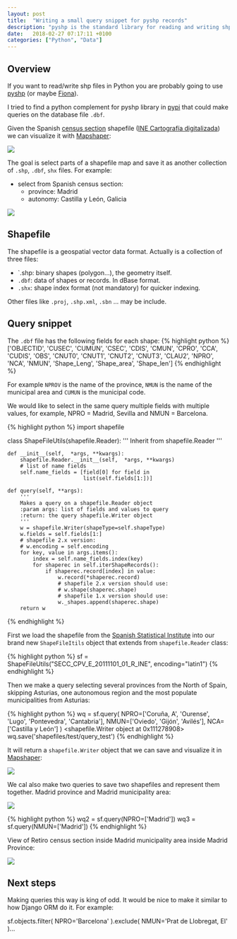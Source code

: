 ```yaml
---
layout: post
title:  "Writing a small query snippet for pyshp records"
description: "pyshp is the standard library for reading and writing shp files. Let's try to make some queries."
date:   2018-02-27 07:17:11 +0100
categories: ["Python", "Data"]
---
```

## Overview
If you want to read/write shp files in Python you are probably going to use [pyshp](https://github.com/GeospatialPython/pyshp) (or maybe [Fiona](https://pypi.python.org/pypi/Fiona)).

I tried to find a python complement for pyshp library in [pypi](https://pypi.python.org/pypi?:action=browse&show=all&c=391) that could make queries on the database file `.dbf`.

Given the Spanish [census section](http://en.eustat.eus/documentos/elem_3830/definicion.html) shapefile ([INE Cartografía digitalizada](http://www.ine.es/censos2011_datos/cen11_datos_resultados_seccen.htm)) we can visualize it with [Mapshaper](http://mapshaper.org/):


<div class="full">
    <a href="/assets/posts/{{page.slug}}/spain.png">
    <img class="img-fluid" src="/assets/posts/{{page.slug}}/spain.png">
    </a>
</div>

The goal is select parts of a shapefile map and save it as another collection of `.shp`, `.dbf`, `shx` files. For example: 
- select from Spanish census section:
    -  province: Madrid 
    -  autonomy: Castilla y León, Galicia

<div class="full">
    <a href="/assets/posts/{{page.slug}}/madrid-castilla-y-leon-galicia.png">
    <img class="img-fluid" src="/assets/posts/{{page.slug}}/madrid-castilla-y-leon-galicia.png">
    </a>
</div>

## Shapefile

The shapefile is a geospatial vector data format. Actually is a collection of three files:
- `.shp: binary shapes (polygon...), the geometry itself.
- `.dbf`: data of shapes or records. In dBase format.
- `.shx`: shape index format (not mandatory) for quicker indexing.

Other files like `.proj`, `.shp.xml`, `.sbn` ... may be include.

## Query snippet
The `.dbf` file has the following fields for each shape:
{% highlight python %}
['OBJECTID', 'CUSEC', 'CUMUN', 'CSEC', 'CDIS', 'CMUN', 'CPRO', 'CCA', 'CUDIS', 'OBS', 'CNUT0', 'CNUT1', 'CNUT2', 'CNUT3', 'CLAU2', 'NPRO', 'NCA', 'NMUN', 'Shape_Leng', 'Shape_area', 'Shape_len']
{% endhighlight %}

For example `NPROV` is the name of the province, `NMUN` is the name of the municipal area and `CUMUN` is the municipal code.

We would like to select in the same query multiple fields with multiple values, for example, NPRO = Madrid, Sevilla and NMUN = Barcelona.

{% highlight python %}
import shapefile

class ShapeFileUtils(shapefile.Reader):
    ''' Inherit from shapefile.Reader '''
    
    def __init__(self,  *args, **kwargs):
        shapefile.Reader.__init__(self,  *args, **kwargs)
        # list of name fields
        self.name_fields = [field[0] for field in
                            list(self.fields[1:])]
    
    def query(self, **args):
        '''
        Makes a query on a shapefile.Reader object
        :param args: list of fields and values to query
        :return: the query shapefile.Writer object
        '''
        w = shapefile.Writer(shapeType=self.shapeType)
        w.fields = self.fields[1:]
        # shapefile 2.x version:
        # w.encoding = self.encoding
        for key, value in args.items():
            index = self.name_fields.index(key)
            for shaperec in self.iterShapeRecords():
                if shaperec.record[index] in value:
                    w.record(*shaperec.record)
                    # shapefile 2.x version should use:
                    # w.shape(shaperec.shape)
                    # shapefile 1.x version should use:
                    w._shapes.append(shaperec.shape)
        return w
{% endhighlight %}

First we load the shapefile from the [Spanish Statistical Institute](http://www.ine.es/censos2011_datos/cen11_datos_resultados_seccen.htm) into our brand new `ShapeFileItils` object that extends from `shapefile.Reader` class:

{% highlight python %}
sf = ShapeFileUtils("SECC_CPV_E_20111101_01_R_INE",
                     encoding="latin1")
{% endhighlight %}

Then we make a query selecting several provinces from the North of Spain, skipping Asturias, one autonomous region and the most populate municipalities from Asturias:

{% highlight python %}
wq = sf.query(
         NPRO=['Coruña, A', 'Ourense', 'Lugo', 'Pontevedra', 'Cantabria'],
         NMUN=['Oviedo', 'Gijón', 'Avilés'],
         NCA=['Castilla y León']
    )
<shapefile.Writer object at 0x111278908>
wq.save('shapefiles/test/query_test')
{% endhighlight %}

It will return a `shapefile.Writer` object that we can save and visualize it in [Mapshaper](http://mapshaper.org/):

<div class="full">
    <a href="/assets/posts/{{page.slug}}/galicia-castilla-y-leon-cantabria-asturias-municipios.png">
    <img class="img-fluid" src="/assets/posts/{{page.slug}}/galicia-castilla-y-leon-cantabria-asturias-municipios.png">
    </a>
</div>

We cal also make two queries to save two shapefiles and represent them together. Madrid province and Madrid municipality area:

<div class="full">
    <a href="/assets/posts/{{page.slug}}/madrid-madrid.png">
    <img class="img-fluid" src="/assets/posts/{{page.slug}}/madrid-madrid.png">
    </a>
</div>

{% highlight python %}
wq2 = sf.query(NPRO=['Madrid'])
wq3 = sf.query(NMUN=['Madrid'])
{% endhighlight %}

View of Retiro census section inside Madrid municipality area inside Madrid Province:

<div class="full">
    <a href="/assets/posts/{{page.slug}}/madrid-madrid-retiro.png">
    <img class="img-fluid" src="/assets/posts/{{page.slug}}/madrid-madrid-retiro.png">
    </a>
</div>

## Next steps

Making queries this way is king of odd. It would be nice to make it similar to how Django ORM do it. For example:

 sf.objects.filter(
    NPRO='Barcelona'
).exclude(
    NMUN='Prat de Llobregat, El'
)...
